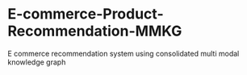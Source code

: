 # E-commerce-Product-Recommendation-MMKG
E commerce recommendation system using consolidated multi modal knowledge graph
